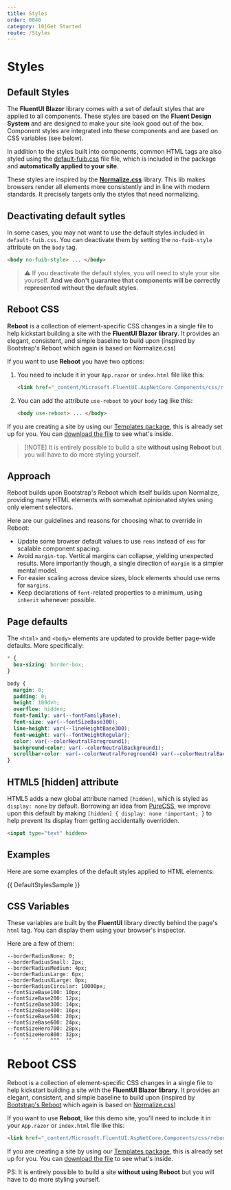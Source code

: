 ```yaml
---
title: Styles
order: 0040
category: 10|Get Started
route: /Styles
---
```


# Styles

## Default Styles

The **FluentUI Blazor** library comes with a set of default styles that are applied to all components.
These styles are based on the **Fluent Design System** and are designed to make your site look good out of the box.
Component styles are integrated into these components and are based on CSS variables (see below).

In addition to the styles built into components, common HTML tags are also styled using
the <a href="_content/Microsoft.FluentUI.AspNetCore.Components/css/default-fuib.css" target="_blank">default-fuib.css</a> file
file, which is included in the package and **automatically applied to your site**.

These styles are inspired by the **[Normalize.css](https://necolas.github.io/normalize.css/)** library.
This lib makes browsers render all elements more consistently and in line with modern standards.
It precisely targets only the styles that need normalizing.

## Deactivating default sytles

In some cases, you may not want to use the default styles included in `default-fuib.css`.
You can deactivate them by setting the `no-fuib-style` attribute on the `body` tag.

```html
<body no-fuib-style> ... </body>
```

> ⚠️ If you deactivate the default styles, you will need to style your site yourself.
> **And we don't guarantee that components will be correctly represented without the default styles**.

## Reboot CSS

**Reboot** is a collection of element-specific CSS changes in a single file to help kickstart building
a site with the **FluentUI Blazor library**. It provides an elegant, consistent, and simple baseline
to build upon (inspired by Bootstrap's Reboot which again is based on Normalize.css)

If you want to use **Reboot** you have two options:

1. You need to include it in your `App.razor` or `index.html` file like this:
   ```html
   <link href="_content/Microsoft.FluentUI.AspNetCore.Components/css/reboot.css" rel="stylesheet" />
   ```
2. You can add the attribute `use-reboot` to your `body` tag like this:
   ```html
   <body use-reboot> ... </body>
   ```
   
If you are creating a site by using our [Templates package](https://www.fluentui-blazor.net/Templates),
this is already set up for you.
You can <a href="/_content/Microsoft.FluentUI.AspNetCore.Components/css/reboot.css" target="_blank">download the file</a> to see what's inside.

> [!NOTE] It is entirely possible to build a site **without using Reboot** but you will have to do more styling yourself.

## Approach

Reboot builds upon Bootstrap's Reboot which itself builds upon Normalize, providing many HTML elements
with somewhat opinionated styles using only element selectors.

Here are our guidelines and reasons for choosing what to override in Reboot:

- Update some browser default values to use `rems` instead of `ems` for scalable component spacing.
- Avoid `margin-top`. Vertical margins can collapse, yielding unexpected results.
  More importantly though, a single direction of `margin` is a simpler mental model.
- For easier scaling across device sizes, block elements should use rems for `margins`.
- Keep declarations of `font-`related properties to a minimum, using `inherit` whenever possible.

## Page defaults

The `<html>` and `<body>` elements are updated to provide better page-wide defaults. More specifically:

```css
* {
  box-sizing: border-box;
}

body {
  margin: 0;
  padding: 0;
  height: 100dvh;
  overflow: hidden;
  font-family: var(--fontFamilyBase);
  font-size: var(--fontSizeBase300);
  line-height: var(--lineHeightBase300);
  font-weight: var(--fontWeightRegular);
  color: var(--colorNeutralForeground1);
  background-color: var(--colorNeutralBackground1);
  scrollbar-color: var(--colorNeutralForeground4) var(--colorNeutralBackground2);
}
```

## HTML5 [hidden] attribute

HTML5 adds a new global attribute named `[hidden]`, which is styled as `display: none` by default.
Borrowing an idea from [PureCSS](https://purecss.io), we improve upon this default by making
`[hidden] { display: none !important; }` to help prevent its display from getting accidentally overridden.

```html
<input type="text" hidden>
```

## Examples

Here are some examples of the default styles applied to HTML elements:

{{ DefaultStylesSample }}

## CSS Variables

These variables are built by the **FluentUI** library directly behind the page's `html` tag.
You can display them using your browser's inspector.

Here are a few of them:

<pre style="max-height: 200px; overflow-y: scroll;"><code class="language-css hljs">--borderRadiusNone: 0;
--borderRadiusSmall: 2px;
--borderRadiusMedium: 4px;
--borderRadiusLarge: 6px;
--borderRadiusXLarge: 8px;
--borderRadiusCircular: 10000px;
--fontSizeBase100: 10px;
--fontSizeBase200: 12px;
--fontSizeBase300: 14px;
--fontSizeBase400: 16px;
--fontSizeBase500: 20px;
--fontSizeBase600: 24px;
--fontSizeHero700: 28px;
--fontSizeHero800: 32px;
--fontSizeHero900: 40px;
--fontSizeHero1000: 68px;
--lineHeightBase100: 14px;
--lineHeightBase200: 16px;
--lineHeightBase300: 20px;
--lineHeightBase400: 22px;
--lineHeightBase500: 28px;
--lineHeightBase600: 32px;
--lineHeightHero700: 36px;
--lineHeightHero800: 40px;
--lineHeightHero900: 52px;
--lineHeightHero1000: 92px;
--fontFamilyBase: 'Segoe UI', 'Segoe UI Web (West European)', -apple-system, BlinkMacSystemFont, Roboto, 'Helvetica Neue', sans-serif;
--fontFamilyMonospace: Consolas, 'Courier New', Courier, monospace;
--fontFamilyNumeric: Bahnschrift, 'Segoe UI', 'Segoe UI Web (West European)', -apple-system, BlinkMacSystemFont, Roboto, 'Helvetica Neue', sans-serif;
--fontWeightRegular: 400;
--fontWeightMedium: 500;
--fontWeightSemibold: 600;
--fontWeightBold: 700;
--strokeWidthThin: 1px;
--strokeWidthThick: 2px;
--strokeWidthThicker: 3px;
--strokeWidthThickest: 4px;
--spacingHorizontalNone: 0;
--spacingHorizontalXS: 4px;
--spacingHorizontalS: 8px;
--spacingHorizontalM: 12px;
--spacingHorizontalL: 16px;
--spacingHorizontalXL: 20px;
--spacingHorizontalXXL: 24px;
--spacingHorizontalXXXL: 28px;
--spacingHorizontalXXXXL: 32px;
--spacingVerticalNone: 0;
--spacingVerticalXS: 4px;
--spacingVerticalS: 8px;
--spacingVerticalM: 12px;
--spacingVerticalL: 16px;
--spacingVerticalXL: 20px;
--spacingVerticalXXL: 24px;
--spacingVerticalXXXL: 28px;
--spacingVerticalXXXXL: 32px;
--durationUltraFast: 50ms;
--durationFaster: 100ms;
--durationFast: 150ms;
--durationNormal: 200ms;
--durationGentle: 250ms;
--durationSlow: 300ms;
--durationSlower: 400ms;
--durationUltraSlow: 500ms;
--curveAccelerateMax: cubic-bezier(0.9,0.1,1,0.2);
--curveAccelerateMid: cubic-bezier(1,0,1,1);
--curveAccelerateMin: cubic-bezier(0.8,0,0.78,1);
--curveDecelerateMax: cubic-bezier(0.1,0.9,0.2,1);
--curveDecelerateMid: cubic-bezier(0,0,0,1);
--curveDecelerateMin: cubic-bezier(0.33,0,0.1,1);
--curveEasyEaseMax: cubic-bezier(0.8,0,0.2,1);
--curveEasyEase: cubic-bezier(0.33,0,0.67,1);
--curveLinear: cubic-bezier(0,0,1,1);
--colorNeutralForeground1: #242424;
--colorNeutralForeground1Hover: #242424;
--colorNeutralForeground1Pressed: #242424;
--colorNeutralForeground1Selected: #242424;
--colorNeutralForeground2: #424242;
--colorNeutralForeground2Hover: #242424;
--colorNeutralForeground2Pressed: #242424;
--colorNeutralForeground2Selected: #242424;
--colorNeutralForeground2BrandHover: #0f6cbd;
--colorNeutralForeground2BrandPressed: #115ea3;
--colorNeutralForeground2BrandSelected: #0f6cbd;
--colorNeutralForeground3: #616161;
--colorNeutralForeground3Hover: #424242;
--colorNeutralForeground3Pressed: #424242;
--colorNeutralForeground3Selected: #424242;
--colorNeutralForeground3BrandHover: #0f6cbd;
--colorNeutralForeground3BrandPressed: #115ea3;
--colorNeutralForeground3BrandSelected: #0f6cbd;
--colorNeutralForeground4: #707070;
--colorNeutralForegroundDisabled: #bdbdbd;
--colorNeutralForegroundInvertedDisabled: rgba(255, 255, 255, 0.4);
--colorBrandForegroundLink: #115ea3;
--colorBrandForegroundLinkHover: #0f548c;
--colorBrandForegroundLinkPressed: #0c3b5e;
--colorBrandForegroundLinkSelected: #115ea3;
--colorNeutralForeground2Link: #424242;
--colorNeutralForeground2LinkHover: #242424;
--colorNeutralForeground2LinkPressed: #242424;
--colorNeutralForeground2LinkSelected: #242424;
--colorCompoundBrandForeground1: #0f6cbd;
--colorCompoundBrandForeground1Hover: #115ea3;
--colorCompoundBrandForeground1Pressed: #0f548c;
--colorBrandForeground1: #0f6cbd;
--colorBrandForeground2: #115ea3;
--colorBrandForeground2Hover: #0f548c;
--colorBrandForeground2Pressed: #0a2e4a;
--colorNeutralForeground1Static: #242424;
--colorNeutralForegroundStaticInverted: #ffffff;
--colorNeutralForegroundInverted: #ffffff;
--colorNeutralForegroundInvertedHover: #ffffff;
--colorNeutralForegroundInvertedPressed: #ffffff;
--colorNeutralForegroundInvertedSelected: #ffffff;
--colorNeutralForegroundInverted2: #ffffff;
--colorNeutralForegroundOnBrand: #ffffff;
--colorNeutralForegroundInvertedLink: #ffffff;
--colorNeutralForegroundInvertedLinkHover: #ffffff;
--colorNeutralForegroundInvertedLinkPressed: #ffffff;
--colorNeutralForegroundInvertedLinkSelected: #ffffff;
--colorBrandForegroundInverted: #479ef5;
--colorBrandForegroundInvertedHover: #62abf5;
--colorBrandForegroundInvertedPressed: #479ef5;
--colorBrandForegroundOnLight: #0f6cbd;
--colorBrandForegroundOnLightHover: #115ea3;
--colorBrandForegroundOnLightPressed: #0e4775;
--colorBrandForegroundOnLightSelected: #0f548c;
--colorNeutralBackground1: #ffffff;
--colorNeutralBackground1Hover: #f5f5f5;
--colorNeutralBackground1Pressed: #e0e0e0;
--colorNeutralBackground1Selected: #ebebeb;
--colorNeutralBackground2: #fafafa;
--colorNeutralBackground2Hover: #f0f0f0;
--colorNeutralBackground2Pressed: #dbdbdb;
--colorNeutralBackground2Selected: #e6e6e6;
--colorNeutralBackground3: #f5f5f5;
--colorNeutralBackground3Hover: #ebebeb;
--colorNeutralBackground3Pressed: #d6d6d6;
--colorNeutralBackground3Selected: #e0e0e0;
--colorNeutralBackground4: #f0f0f0;
--colorNeutralBackground4Hover: #fafafa;
--colorNeutralBackground4Pressed: #f5f5f5;
--colorNeutralBackground4Selected: #ffffff;
--colorNeutralBackground5: #ebebeb;
--colorNeutralBackground5Hover: #f5f5f5;
--colorNeutralBackground5Pressed: #f0f0f0;
--colorNeutralBackground5Selected: #fafafa;
--colorNeutralBackground6: #e6e6e6;
--colorNeutralBackgroundInverted: #292929;
--colorNeutralBackgroundStatic: #333333;
--colorNeutralBackgroundAlpha: rgba(255, 255, 255, 0.5);
--colorNeutralBackgroundAlpha2: rgba(255, 255, 255, 0.8);
--colorSubtleBackground: transparent;
--colorSubtleBackgroundHover: #f5f5f5;
--colorSubtleBackgroundPressed: #e0e0e0;
--colorSubtleBackgroundSelected: #ebebeb;
--colorSubtleBackgroundLightAlphaHover: rgba(255, 255, 255, 0.7);
--colorSubtleBackgroundLightAlphaPressed: rgba(255, 255, 255, 0.5);
--colorSubtleBackgroundLightAlphaSelected: transparent;
--colorSubtleBackgroundInverted: transparent;
--colorSubtleBackgroundInvertedHover: rgba(0, 0, 0, 0.1);
--colorSubtleBackgroundInvertedPressed: rgba(0, 0, 0, 0.3);
--colorSubtleBackgroundInvertedSelected: rgba(0, 0, 0, 0.2);
--colorTransparentBackground: transparent;
--colorTransparentBackgroundHover: transparent;
--colorTransparentBackgroundPressed: transparent;
--colorTransparentBackgroundSelected: transparent;
--colorNeutralBackgroundDisabled: #f0f0f0;
--colorNeutralBackgroundInvertedDisabled: rgba(255, 255, 255, 0.1);
--colorNeutralStencil1: #e6e6e6;
--colorNeutralStencil2: #fafafa;
--colorNeutralStencil1Alpha: rgba(0, 0, 0, 0.1);
--colorNeutralStencil2Alpha: rgba(0, 0, 0, 0.05);
--colorBackgroundOverlay: rgba(0, 0, 0, 0.4);
--colorScrollbarOverlay: rgba(0, 0, 0, 0.5);
--colorBrandBackground: #0f6cbd;
--colorBrandBackgroundHover: #115ea3;
--colorBrandBackgroundPressed: #0c3b5e;
--colorBrandBackgroundSelected: #0f548c;
--colorCompoundBrandBackground: #0f6cbd;
--colorCompoundBrandBackgroundHover: #115ea3;
--colorCompoundBrandBackgroundPressed: #0f548c;
--colorBrandBackgroundStatic: #0f6cbd;
--colorBrandBackground2: #ebf3fc;
--colorBrandBackground2Hover: #cfe4fa;
--colorBrandBackground2Pressed: #96c6fa;
--colorBrandBackground3Static: #0f548c;
--colorBrandBackground4Static: #0c3b5e;
--colorBrandBackgroundInverted: #ffffff;
--colorBrandBackgroundInvertedHover: #ebf3fc;
--colorBrandBackgroundInvertedPressed: #b4d6fa;
--colorBrandBackgroundInvertedSelected: #cfe4fa;
--colorNeutralCardBackground: #fafafa;
--colorNeutralCardBackgroundHover: #ffffff;
--colorNeutralCardBackgroundPressed: #f5f5f5;
--colorNeutralCardBackgroundSelected: #ebebeb;
--colorNeutralCardBackgroundDisabled: #f0f0f0;
--colorNeutralStrokeAccessible: #616161;
--colorNeutralStrokeAccessibleHover: #575757;
--colorNeutralStrokeAccessiblePressed: #4d4d4d;
--colorNeutralStrokeAccessibleSelected: #0f6cbd;
--colorNeutralStroke1: #d1d1d1;
--colorNeutralStroke1Hover: #c7c7c7;
--colorNeutralStroke1Pressed: #b3b3b3;
--colorNeutralStroke1Selected: #bdbdbd;
--colorNeutralStroke2: #e0e0e0;
--colorNeutralStroke3: #f0f0f0;
--colorNeutralStrokeSubtle: #e0e0e0;
--colorNeutralStrokeOnBrand: #ffffff;
--colorNeutralStrokeOnBrand2: #ffffff;
--colorNeutralStrokeOnBrand2Hover: #ffffff;
--colorNeutralStrokeOnBrand2Pressed: #ffffff;
--colorNeutralStrokeOnBrand2Selected: #ffffff;
--colorBrandStroke1: #0f6cbd;
--colorBrandStroke2: #b4d6fa;
--colorBrandStroke2Hover: #77b7f7;
--colorBrandStroke2Pressed: #0f6cbd;
--colorBrandStroke2Contrast: #b4d6fa;
--colorCompoundBrandStroke: #0f6cbd;
--colorCompoundBrandStrokeHover: #115ea3;
--colorCompoundBrandStrokePressed: #0f548c;
--colorNeutralStrokeDisabled: #e0e0e0;
--colorNeutralStrokeInvertedDisabled: rgba(255, 255, 255, 0.4);
--colorTransparentStroke: transparent;
--colorTransparentStrokeInteractive: transparent;
--colorTransparentStrokeDisabled: transparent;
--colorNeutralStrokeAlpha: rgba(0, 0, 0, 0.05);
--colorNeutralStrokeAlpha2: rgba(255, 255, 255, 0.2);
--colorStrokeFocus1: #ffffff;
--colorStrokeFocus2: #000000;
--colorNeutralShadowAmbient: rgba(0, 0, 0, 0.12);
--colorNeutralShadowKey: rgba(0, 0, 0, 0.14);
--colorNeutralShadowAmbientLighter: rgba(0, 0, 0, 0.06);
--colorNeutralShadowKeyLighter: rgba(0, 0, 0, 0.07);
--colorNeutralShadowAmbientDarker: rgba(0, 0, 0, 0.20);
--colorNeutralShadowKeyDarker: rgba(0, 0, 0, 0.24);
--colorBrandShadowAmbient: rgba(0, 0, 0, 0.30);
--colorBrandShadowKey: rgba(0, 0, 0, 0.25);
--colorPaletteRedBackground1: #fdf6f6;
--colorPaletteRedBackground2: #f1bbbc;
--colorPaletteRedBackground3: #d13438;
--colorPaletteRedForeground1: #bc2f32;
--colorPaletteRedForeground2: #751d1f;
--colorPaletteRedForeground3: #d13438;
--colorPaletteRedBorderActive: #d13438;
--colorPaletteRedBorder1: #f1bbbc;
--colorPaletteRedBorder2: #d13438;
--colorPaletteGreenBackground1: #f1faf1;
--colorPaletteGreenBackground2: #9fd89f;
--colorPaletteGreenBackground3: #107c10;
--colorPaletteGreenForeground1: #0e700e;
--colorPaletteGreenForeground2: #094509;
--colorPaletteGreenForeground3: #107c10;
--colorPaletteGreenBorderActive: #107c10;
--colorPaletteGreenBorder1: #9fd89f;
--colorPaletteGreenBorder2: #107c10;
--colorPaletteDarkOrangeBackground1: #fdf6f3;
--colorPaletteDarkOrangeBackground2: #f4bfab;
--colorPaletteDarkOrangeBackground3: #da3b01;
--colorPaletteDarkOrangeForeground1: #c43501;
--colorPaletteDarkOrangeForeground2: #7a2101;
--colorPaletteDarkOrangeForeground3: #da3b01;
--colorPaletteDarkOrangeBorderActive: #da3b01;
--colorPaletteDarkOrangeBorder1: #f4bfab;
--colorPaletteDarkOrangeBorder2: #da3b01;
--colorPaletteYellowBackground1: #fffef5;
--colorPaletteYellowBackground2: #fef7b2;
--colorPaletteYellowBackground3: #fde300;
--colorPaletteYellowForeground1: #817400;
--colorPaletteYellowForeground2: #817400;
--colorPaletteYellowForeground3: #fde300;
--colorPaletteYellowBorderActive: #fde300;
--colorPaletteYellowBorder1: #fef7b2;
--colorPaletteYellowBorder2: #fde300;
--colorPaletteBerryBackground1: #fdf5fc;
--colorPaletteBerryBackground2: #edbbe7;
--colorPaletteBerryBackground3: #c239b3;
--colorPaletteBerryForeground1: #af33a1;
--colorPaletteBerryForeground2: #6d2064;
--colorPaletteBerryForeground3: #c239b3;
--colorPaletteBerryBorderActive: #c239b3;
--colorPaletteBerryBorder1: #edbbe7;
--colorPaletteBerryBorder2: #c239b3;
--colorPaletteLightGreenBackground1: #f2fbf2;
--colorPaletteLightGreenBackground2: #a7e3a5;
--colorPaletteLightGreenBackground3: #13a10e;
--colorPaletteLightGreenForeground1: #11910d;
--colorPaletteLightGreenForeground2: #0b5a08;
--colorPaletteLightGreenForeground3: #13a10e;
--colorPaletteLightGreenBorderActive: #13a10e;
--colorPaletteLightGreenBorder1: #a7e3a5;
--colorPaletteLightGreenBorder2: #13a10e;
--colorPaletteMarigoldBackground1: #fefbf4;
--colorPaletteMarigoldBackground2: #f9e2ae;
--colorPaletteMarigoldBackground3: #eaa300;
--colorPaletteMarigoldForeground1: #d39300;
--colorPaletteMarigoldForeground2: #835b00;
--colorPaletteMarigoldForeground3: #eaa300;
--colorPaletteMarigoldBorderActive: #eaa300;
--colorPaletteMarigoldBorder1: #f9e2ae;
--colorPaletteMarigoldBorder2: #eaa300;
--colorPaletteRedForegroundInverted: #dc5e62;
--colorPaletteGreenForegroundInverted: #359b35;
--colorPaletteYellowForegroundInverted: #fef7b2;
--colorPaletteDarkRedBackground2: #d69ca5;
--colorPaletteDarkRedForeground2: #420610;
--colorPaletteDarkRedBorderActive: #750b1c;
--colorPaletteCranberryBackground2: #eeacb2;
--colorPaletteCranberryForeground2: #6e0811;
--colorPaletteCranberryBorderActive: #c50f1f;
--colorPalettePumpkinBackground2: #efc4ad;
--colorPalettePumpkinForeground2: #712d09;
--colorPalettePumpkinBorderActive: #ca5010;
--colorPalettePeachBackground2: #ffddb3;
--colorPalettePeachForeground2: #8f4e00;
--colorPalettePeachBorderActive: #ff8c00;
--colorPaletteGoldBackground2: #ecdfa5;
--colorPaletteGoldForeground2: #6c5700;
--colorPaletteGoldBorderActive: #c19c00;
--colorPaletteBrassBackground2: #e0cea2;
--colorPaletteBrassForeground2: #553e06;
--colorPaletteBrassBorderActive: #986f0b;
--colorPaletteBrownBackground2: #ddc3b0;
--colorPaletteBrownForeground2: #50301a;
--colorPaletteBrownBorderActive: #8e562e;
--colorPaletteForestBackground2: #bdd99b;
--colorPaletteForestForeground2: #294903;
--colorPaletteForestBorderActive: #498205;
--colorPaletteSeafoamBackground2: #a8f0cd;
--colorPaletteSeafoamForeground2: #00723b;
--colorPaletteSeafoamBorderActive: #00cc6a;
--colorPaletteDarkGreenBackground2: #9ad29a;
--colorPaletteDarkGreenForeground2: #063b06;
--colorPaletteDarkGreenBorderActive: #0b6a0b;
--colorPaletteLightTealBackground2: #a6e9ed;
--colorPaletteLightTealForeground2: #00666d;
--colorPaletteLightTealBorderActive: #00b7c3;
--colorPaletteTealBackground2: #9bd9db;
--colorPaletteTealForeground2: #02494c;
--colorPaletteTealBorderActive: #038387;
--colorPaletteSteelBackground2: #94c8d4;
--colorPaletteSteelForeground2: #00333f;
--colorPaletteSteelBorderActive: #005b70;
--colorPaletteBlueBackground2: #a9d3f2;
--colorPaletteBlueForeground2: #004377;
--colorPaletteBlueBorderActive: #0078d4;
--colorPaletteRoyalBlueBackground2: #9abfdc;
--colorPaletteRoyalBlueForeground2: #002c4e;
--colorPaletteRoyalBlueBorderActive: #004e8c;
--colorPaletteCornflowerBackground2: #c8d1fa;
--colorPaletteCornflowerForeground2: #2c3c85;
--colorPaletteCornflowerBorderActive: #4f6bed;
--colorPaletteNavyBackground2: #a3b2e8;
--colorPaletteNavyForeground2: #001665;
--colorPaletteNavyBorderActive: #0027b4;
--colorPaletteLavenderBackground2: #d2ccf8;
--colorPaletteLavenderForeground2: #3f3682;
--colorPaletteLavenderBorderActive: #7160e8;
--colorPalettePurpleBackground2: #c6b1de;
--colorPalettePurpleForeground2: #341a51;
--colorPalettePurpleBorderActive: #5c2e91;
--colorPaletteGrapeBackground2: #d9a7e0;
--colorPaletteGrapeForeground2: #4c0d55;
--colorPaletteGrapeBorderActive: #881798;
--colorPaletteLilacBackground2: #e6bfed;
--colorPaletteLilacForeground2: #63276d;
--colorPaletteLilacBorderActive: #b146c2;
--colorPalettePinkBackground2: #f7c0e3;
--colorPalettePinkForeground2: #80215d;
--colorPalettePinkBorderActive: #e43ba6;
--colorPaletteMagentaBackground2: #eca5d1;
--colorPaletteMagentaForeground2: #6b0043;
--colorPaletteMagentaBorderActive: #bf0077;
--colorPalettePlumBackground2: #d696c0;
--colorPalettePlumForeground2: #43002b;
--colorPalettePlumBorderActive: #77004d;
--colorPaletteBeigeBackground2: #d7d4d4;
--colorPaletteBeigeForeground2: #444241;
--colorPaletteBeigeBorderActive: #7a7574;
--colorPaletteMinkBackground2: #cecccb;
--colorPaletteMinkForeground2: #343231;
--colorPaletteMinkBorderActive: #5d5a58;
--colorPalettePlatinumBackground2: #cdd6d8;
--colorPalettePlatinumForeground2: #3b4447;
--colorPalettePlatinumBorderActive: #69797e;
--colorPaletteAnchorBackground2: #bcc3c7;
--colorPaletteAnchorForeground2: #202427;
--colorPaletteAnchorBorderActive: #394146;
--colorStatusSuccessBackground1: #f1faf1;
--colorStatusSuccessBackground2: #9fd89f;
--colorStatusSuccessBackground3: #107c10;
--colorStatusSuccessForeground1: #0e700e;
--colorStatusSuccessForeground2: #094509;
--colorStatusSuccessForeground3: #107c10;
--colorStatusSuccessForegroundInverted: #54b054;
--colorStatusSuccessBorderActive: #107c10;
--colorStatusSuccessBorder1: #9fd89f;
--colorStatusSuccessBorder2: #107c10;
--colorStatusWarningBackground1: #fff9f5;
--colorStatusWarningBackground2: #fdcfb4;
--colorStatusWarningBackground3: #f7630c;
--colorStatusWarningForeground1: #bc4b09;
--colorStatusWarningForeground2: #8a3707;
--colorStatusWarningForeground3: #bc4b09;
--colorStatusWarningForegroundInverted: #faa06b;
--colorStatusWarningBorderActive: #f7630c;
--colorStatusWarningBorder1: #fdcfb4;
--colorStatusWarningBorder2: #bc4b09;
--colorStatusDangerBackground1: #fdf3f4;
--colorStatusDangerBackground2: #eeacb2;
--colorStatusDangerBackground3: #c50f1f;
--colorStatusDangerForeground1: #b10e1c;
--colorStatusDangerForeground2: #6e0811;
--colorStatusDangerForeground3: #c50f1f;
--colorStatusDangerForegroundInverted: #dc626d;
--colorStatusDangerBorderActive: #c50f1f;
--colorStatusDangerBorder1: #eeacb2;
--colorStatusDangerBorder2: #c50f1f;
--colorStatusDangerBackground3Hover: #b10e1c;
--colorStatusDangerBackground3Pressed: #960b18;
--shadow2: 0 0 2px rgba(0, 0, 0, 0.12), 0 1px 2px rgba(0, 0, 0, 0.14);
--shadow4: 0 0 2px rgba(0, 0, 0, 0.12), 0 2px 4px rgba(0, 0, 0, 0.14);
--shadow8: 0 0 2px rgba(0, 0, 0, 0.12), 0 4px 8px rgba(0, 0, 0, 0.14);
--shadow16: 0 0 2px rgba(0, 0, 0, 0.12), 0 8px 16px rgba(0, 0, 0, 0.14);
--shadow28: 0 0 8px rgba(0, 0, 0, 0.12), 0 14px 28px rgba(0, 0, 0, 0.14);
--shadow64: 0 0 8px rgba(0, 0, 0, 0.12), 0 32px 64px rgba(0, 0, 0, 0.14);
--shadow2Brand: 0 0 2px rgba(0, 0, 0, 0.30), 0 1px 2px rgba(0, 0, 0, 0.25);
--shadow4Brand: 0 0 2px rgba(0, 0, 0, 0.30), 0 2px 4px rgba(0, 0, 0, 0.25);
--shadow8Brand: 0 0 2px rgba(0, 0, 0, 0.30), 0 4px 8px rgba(0, 0, 0, 0.25);
--shadow16Brand: 0 0 2px rgba(0, 0, 0, 0.30), 0 8px 16px rgba(0, 0, 0, 0.25);
--shadow28Brand: 0 0 8px rgba(0, 0, 0, 0.30), 0 14px 28px rgba(0, 0, 0, 0.25);
--shadow64Brand: 0 0 8px rgba(0, 0, 0, 0.30), 0 32px 64px rgba(0, 0, 0, 0.25);
</code></pre>


# Reboot CSS

Reboot is a collection of element-specific CSS changes in a single file to help kickstart building a site
with the **FluentUI Blazor library**. It provides an elegant, consistent, and simple baseline to build upon
(inspired by [Bootstrap's Reboot](https://getbootstrap.com/docs/5.0/content/reboot/) which again is based
on [Normalize.css](https://necolas.github.io/normalize.css))

If you want to use **Reboot**, like this demo site, you'll need to include it in your `App.razor`
or `index.html` file like this:

```html
<link href="_content/Microsoft.FluentUI.AspNetCore.Components/css/reboot.css" rel="stylesheet" />
```

If you are creating a site by using our [Templates package](https://www.fluentui-blazor.net/Templates),
this is already set up for you. You can [download the file](https://www.fluentui-blazor.net/_content/Microsoft.FluentUI.AspNetCore.Components/css/reboot.css)
to see what's inside.

PS: It is entirely possible to build a site **without using Reboot** but you will have to do more styling yourself.

